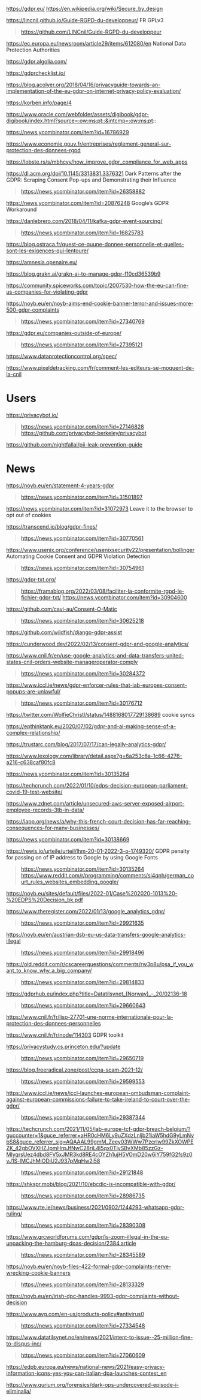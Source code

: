https://gdpr.eu/
https://en.wikipedia.org/wiki/Secure_by_design

https://lincnil.github.io/Guide-RGPD-du-developpeur/ FR GPLv3
> https://github.com/LINCnil/Guide-RGPD-du-developpeur

https://ec.europa.eu/newsroom/article29/items/612080/en National Data Protection Authorities

https://gdpr.algolia.com/

https://gdprchecklist.io/

https://blog.acolyer.org/2018/04/16/privacyguide-towards-an-implementation-of-the-eu-gdpr-on-internet-privacy-policy-evaluation/

https://korben.info/page/4

https://www.oracle.com/webfolder/assets/digibook/gdpr-digibook/index.html?source=:ow:ms:pt::&intcmp=:ow:ms:pt::

https://news.ycombinator.com/item?id=16786929

https://www.economie.gouv.fr/entreprises/reglement-general-sur-protection-des-donnees-rgpd

https://lobste.rs/s/mbhcyy/how_improve_gdpr_compliance_for_web_apps

https://dl.acm.org/doi/10.1145/3313831.3376321 Dark Patterns after the GDPR: Scraping Consent Pop-ups and Demonstrating their Influence
 > https://news.ycombinator.com/item?id=26358882

https://news.ycombinator.com/item?id=20876248 	Google’s GDPR Workaround 

https://danlebrero.com/2018/04/11/kafka-gdpr-event-sourcing/
> https://news.ycombinator.com/item?id=16825783

https://blog.ostraca.fr/quest-ce-quune-donnee-personnelle-et-quelles-sont-les-exigences-qui-lentoure/

https://amnesia.openaire.eu/

https://blog.grakn.ai/grakn-ai-to-manage-gdpr-f10cd36539b9

https://community.spiceworks.com/topic/2007530-how-the-eu-can-fine-us-companies-for-violating-gdpr

https://noyb.eu/en/noyb-aims-end-cookie-banner-terror-and-issues-more-500-gdpr-complaints
> https://news.ycombinator.com/item?id=27340769

https://gdpr.eu/companies-outside-of-europe/
> https://news.ycombinator.com/item?id=27395121

https://www.dataprotectioncontrol.org/spec/

https://www.pixeldetracking.com/fr/comment-les-editeurs-se-moquent-de-la-cnil

# Users
https://privacybot.io/
> https://news.ycombinator.com/item?id=27146828
  > https://github.com/privacybot-berkeley/privacybot

https://github.com/nightfallai/pii-leak-prevention-guide

# News
https://noyb.eu/en/statement-4-years-gdpr
> https://news.ycombinator.com/item?id=31501897

https://news.ycombinator.com/item?id=31072973 Leave it to the browser to opt out of cookies

https://transcend.io/blog/gdpr-fines/
> https://news.ycombinator.com/item?id=30770561

https://www.usenix.org/conference/usenixsecurity22/presentation/bollinger Automating Cookie Consent and GDPR Violation Detection
> https://news.ycombinator.com/item?id=30754961

https://gdpr-txt.org/
> https://framablog.org/2022/03/08/faciliter-la-conformite-rgpd-le-fichier-gdpr-txt/
> https://news.ycombinator.com/item?id=30904600

https://github.com/cavi-au/Consent-O-Matic
> https://news.ycombinator.com/item?id=30625218

https://github.com/wildfish/django-gdpr-assist

https://cunderwood.dev/2022/02/13/consent-gdpr-and-google-analytics/
> 

https://www.cnil.fr/en/use-google-analytics-and-data-transfers-united-states-cnil-orders-website-manageroperator-comply
> https://news.ycombinator.com/item?id=30284372

https://www.iccl.ie/news/gdpr-enforcer-rules-that-iab-europes-consent-popups-are-unlawful/
> https://news.ycombinator.com/item?id=30176712

https://twitter.com/WolfieChristl/status/1488168017729138689 cookie syncs

https://epthinktank.eu/2020/07/02/gdpr-and-ai-making-sense-of-a-complex-relationship/

https://trustarc.com/blog/2017/07/17/can-legally-analytics-gdpr/

https://www.lexology.com/library/detail.aspx?g=6a253c6a-1c66-4276-a216-c638caf80fc8

https://news.ycombinator.com/item?id=30135264

https://techcrunch.com/2022/01/10/edps-decision-european-parliament-covid-19-test-website/

https://www.zdnet.com/article/unsecured-aws-server-exposed-airport-employee-records-3tb-in-data/

https://iapp.org/news/a/why-this-french-court-decision-has-far-reaching-consequences-for-many-businesses/

https://news.ycombinator.com/item?id=30138669

https://rewis.io/urteile/urteil/lhm-20-01-2022-3-o-1749320/ GDPR penalty for passing on of IP address to Google by using Google Fonts
> https://news.ycombinator.com/item?id=30135264
> https://www.reddit.com/r/programming/comments/si4qnh/german_court_rules_websites_embedding_google/

https://noyb.eu/sites/default/files/2022-01/Case%202020-1013%20-%20EDPS%20Decision_bk.pdf

https://www.theregister.com/2022/01/13/google_analytics_gdpr/
> https://news.ycombinator.com/item?id=29921635

https://noyb.eu/en/austrian-dsb-eu-us-data-transfers-google-analytics-illegal
> https://news.ycombinator.com/item?id=29918496

https://old.reddit.com/r/cscareerquestions/comments/rw3p8u/psa_if_you_want_to_know_why_a_big_company/
> https://news.ycombinator.com/item?id=29814833

https://gdprhub.eu/index.php?title=Datatilsynet_(Norway)_-_20/02136-18
> https://news.ycombinator.com/item?id=29660643

https://www.cnil.fr/fr/liso-27701-une-norme-internationale-pour-la-protection-des-donnees-personnelles

https://www.cnil.fr/fr/node/114303 GDPR toolkit

https://privacystudy.cs.princeton.edu/?update
> https://news.ycombinator.com/item?id=29650719

https://blog.freeradical.zone/post/ccpa-scam-2021-12/
> https://news.ycombinator.com/item?id=29599553

https://www.iccl.ie/news/iccl-launches-european-ombudsman-complaint-against-european-commissions-failure-to-take-ireland-to-court-over-the-gdpr/
> https://news.ycombinator.com/item?id=29387344

https://techcrunch.com/2021/11/05/iab-europe-tcf-gdpr-breach-belgium/?guccounter=1&guce_referrer=aHR0cHM6Ly9uZXdzLnljb21iaW5hdG9yLmNvbS8&guce_referrer_sig=AQAAAL99gmM_Zeey03WWw7PzcrIw99ZkXOWPEZK_42gbOVXHZJpmHrpJfNwC28riL4l5qx0TiySBvXMb85zzGz-MIyqrsUez4dbd8FV5xJMR3kd8RE4cOYZh1ujH5VOmD20w6iY759fG2fs9z0vJ1S-lMCJhMiODiU2J937pMqHw2i58
> https://news.ycombinator.com/item?id=29121848

https://shkspr.mobi/blog/2021/10/ebcdic-is-incompatible-with-gdpr/
> https://news.ycombinator.com/item?id=28986735

https://www.rte.ie/news/business/2021/0902/1244293-whatsapp-gdpr-ruling/
> https://news.ycombinator.com/item?id=28390308

https://www.grcworldforums.com/gdpr/is-zoom-illegal-in-the-eu-unpacking-the-hamburg-dpas-decision/2384.article
> https://news.ycombinator.com/item?id=28345589

https://noyb.eu/en/noyb-files-422-formal-gdpr-complaints-nerve-wrecking-cookie-banners
> https://news.ycombinator.com/item?id=28133329

https://noyb.eu/en/irish-dpc-handles-9993-gdpr-complaints-without-decision

https://www.avg.com/en-us/products-policy#antivirus0
> https://news.ycombinator.com/item?id=27334548

https://www.datatilsynet.no/en/news/2021/intent-to-issue--25-million-fine-to-disqus-inc/
> https://news.ycombinator.com/item?id=27060609

https://edpb.europa.eu/news/national-news/2021/easy-privacy-information-icons-yes-you-can-italian-dpa-launches-contest_en

https://www.qurium.org/forensics/dark-ops-undercovered-episode-i-eliminalia/



